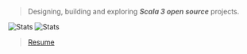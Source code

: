 >Designing, building and exploring ***Scala 3 open source*** projects.

![Stats](https://github-readme-stats.vercel.app/api?username=objektwerks&show_icons=true&hide_border=true)
![Stats](https://github-readme-stats.vercel.app/api/top-langs?username=objektwerks&size_weight=0.5&count_weight=0.5)

<!-- * Top annual commits:  ***15,517*** -->
<!-- * Top monthly commits: ***1,793*** -->

>[Resume](https://github.com/objektwerks/resume)

